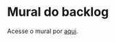 # Mural do backlog

Acesse o mural por [aqui](https://app.mural.co/t/pessoal3153/m/pessoal3153/1683652401659/5e36a03bc76227eb52679d0cb800d3d935a219da?sender=u3784b52c0467440154663563).
